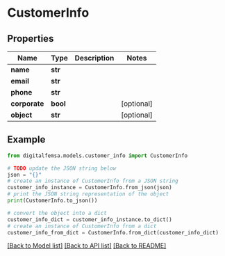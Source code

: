 # CustomerInfo


## Properties

Name | Type | Description | Notes
------------ | ------------- | ------------- | -------------
**name** | **str** |  | 
**email** | **str** |  | 
**phone** | **str** |  | 
**corporate** | **bool** |  | [optional] 
**object** | **str** |  | [optional] 

## Example

```python
from digitalfemsa.models.customer_info import CustomerInfo

# TODO update the JSON string below
json = "{}"
# create an instance of CustomerInfo from a JSON string
customer_info_instance = CustomerInfo.from_json(json)
# print the JSON string representation of the object
print(CustomerInfo.to_json())

# convert the object into a dict
customer_info_dict = customer_info_instance.to_dict()
# create an instance of CustomerInfo from a dict
customer_info_from_dict = CustomerInfo.from_dict(customer_info_dict)
```
[[Back to Model list]](../README.md#documentation-for-models) [[Back to API list]](../README.md#documentation-for-api-endpoints) [[Back to README]](../README.md)


